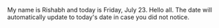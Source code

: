 My name is Rishabh and today is Friday, July 23. Hello all. The date will automatically update to today's date in case you did not notice.
